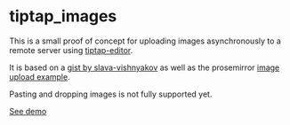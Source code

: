 # tiptap_images

This is a small proof of concept for uploading images asynchronously to a remote server using [tiptap-editor](https://github.com/scrumpy/tiptap).


It is based on a [gist by slava-vishnyakov](https://gist.github.com/slava-vishnyakov/16076dff1a77ddaca93c4bccd4ec4521) as well as the prosemirror [image upload example](https://prosemirror.net/examples/upload/).

Pasting and dropping images is not fully supported yet.

[See demo](https://mathislucka.github.io/tiptap_images/)
